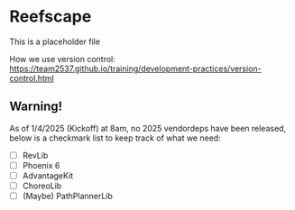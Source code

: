 # Reefscape

This is a placeholder file

How we use version control:
https://team2537.github.io/training/development-practices/version-control.html

## Warning!
As of 1/4/2025 (Kickoff) at 8am, no 2025 vendordeps have been released, below is a checkmark list to keep track of what we need:
- [ ] RevLib
- [ ] Phoenix 6
- [ ] AdvantageKit
- [ ] ChoreoLib
- [ ] (Maybe) PathPlannerLib
